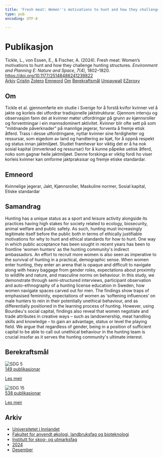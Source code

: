 ```yaml
---
title: 'Fresh meat: Women''s motivations to hunt and how they challenge hunting structures'
type: pub
encoding: UTF-8

---
```

<h1>Publikasjon</h1>
<article id="csl-bib-container-FYESJG93" class="csl-bib-container">
  <div class="csl-bib-body"> <div class="csl-entry">Tickle, L., von Essen, E., &#38; Fischer, A. (2024). Fresh meat: Women’s motivations to hunt and how they challenge hunting structures. <i>Environment and Planning E: Nature and Space</i>, <i>7</i>(4), 1802–1820. <a href="https://doi.org/10.1177/25148486241239822">https://doi.org/10.1177/25148486241239822</a></div> </div>
  <div class="csl-bib-buttons">
    <a href="#taxonomy-article-FYESJG93" alt="archive" class="csl-bib-button">Arkiv</a>
    <a href="https://app.cristin.no/results/show.jsf?id=2334490" alt="Cristin" class="csl-bib-button">Cristin</a>
    <a href="http://zotero.org/groups/5881554/items/FYESJG93" alt="Zotero" class="csl-bib-button">Zotero</a>
    <a href="#keywords-article-FYESJG93" alt="keywords" class="csl-bib-button">Emneord</a>
    <a href="#about-article-FYESJG93" alt="about_pub" class="csl-bib-button">Om</a>
    <a href="#sdg-article-FYESJG93" alt="sdg" class="csl-bib-button">Berekraftsmål</a>
    <a href="https://journals.sagepub.com/doi/pdf/10.1177/25148486241239822" alt="Unpaywall" class="csl-bib-button">Unpaywall</a>
    <a href="https://journals.sagepub.com/doi/pdf/10.1177/25148486241239822" alt="EZproxy" class="csl-bib-button">EZproxy</a>
  </div>
  <div id="csl-bib-meta-container-FYESJG93"></div>
</article>
<div id="csl-bib-meta-FYESJG93" class="csl-bib-meta">
  <article id="about-article-FYESJG93" class="about_pub-article">
    <h1>Om</h1>
    Tickle et al. gjennomførte ein studie i Sverige for å forstå kvifor kvinner vel å jakte og korleis dei utfordrar tradisjonelle jaktstrukturar. Gjennom intervju og observasjon fann dei at kvinner møter utfordringar på grunn av kjønnsroller og forventningar i ein mannsdominert aktivitet. Kvinner blir ofte sett på som "mildnande påverknader" på mannlige jegerar, forventa å fremje etisk åtferd. Trass i desse utfordringane, nyttar kvinner sine ferdigheiter og ressursar, som eigedom av land og handtering av kjøt, for å oppnå respekt og status innan jaktmiljøet. Studiet framhevar kor viktig det er å ha nok sosial kapital (innverknad og ressursar) for å kunne påpeike uetisk åtferd, noko som gagnar heile jaktmiljøet. Denne forskinga er viktig fordi ho viser korleis kvinner kan omforme jaktpraksisar og fremje etiske standardar.
  </article>
  <article id="keywords-article-FYESJG93" class="keywords-article">
    <h1>Emneord</h1>
    Kvinnelige jegerar, Jakt, Kjønnsroller, Maskuline normer, Sosial kapital, Etiske standardar
  </article>
  <article id="abstract-article-FYESJG93" class="abstract-article">
    <h1>Samandrag</h1>
    Hunting has a unique status as a sport and leisure activity alongside its practices having high stakes for society related to ecology, biosecurity, animal welfare and public safety. As such, hunting must increasingly legitimate itself before the public both in terms of ethically justifiable motivations for why to hunt and ethical standards for how to hunt. One way in which public acceptance has been sought in recent years has been to frontline ‘women hunters’ as the hunting community's indirect ambassadors. An effort to recruit more women is also seen as imperative to the survival of hunting in a practical, demographic sense. When women enter hunting, they enter an arena that is opaque and difficult to navigate along with heavy baggage from gender roles, expectations about proximity to wildlife and nature, and masculine norms on behaviour. In this study, we demonstrate through semi-structured interviews, participant observation and auto-ethnography of a hunting license education in Sweden, how women navigate spaces carved out for men. The findings show traps of emphasised femininity, expectations of women as ‘softening influences’ on male hunters to rein in their potentially unethical behaviour, and as differentially positioned in the learning process of hunting. However, using Bourdieu's social capital, findings also reveal that women negotiate and trade attributes in creative ways – such as landownership, meat handling skills and knowledge – to gain an advantage, status or level the playing field. We argue that regardless of gender, being in a position of sufficient capital to be able to call out unethical behaviour in the hunting team is crucial insofar as it serves the hunting community's ultimate interest.
  </article>
  <article id="sdg-article-FYESJG93" class="sdg-article">
    <h1>Berekraftsmål</h1>
    <div class="sdg-container"><div id="sdg5" class="sdg">
        <img src="{{< params subfolder >}}images/sdg/sdg05_nn.png" class="image" alt="SDG 5">
        <div class="sdg-overlay">
          <a href="/nn/archive/?key=?sdg=5#archive" class="sdg-publication-count"><span>149</span> publikasjonar</a>
          <p><a href="https://fn.no/om-fn/fns-baerekraftsmaal/likestilling-mellom-kjoennene?lang=nno-NO" class="sdg-read-more">Les meir</a></p>
        </div>
      </div> <div id="sdg15" class="sdg">
        <img src="{{< params subfolder >}}images/sdg/sdg15_nn.png" class="image" alt="SDG 15">
        <div class="sdg-overlay">
          <a href="/nn/archive/?key=?sdg=15#archive" class="sdg-publication-count"><span>538</span> publikasjonar</a>
          <p><a href="https://fn.no/om-fn/fns-baerekraftsmaal/livet-paa-land?lang=nno-NO" class="sdg-read-more">Les meir</a></p>
        </div>
      </div></div>
  </article>
  <article id="taxonomy-article-FYESJG93" class="taxonomy-article">
    <h1>Arkiv</h1>
    <ul>
      <li>
        <a href="/nn/archive/?key=3DCRN523">Universitetet i Innlandet</a>
      </li>
      <li>
        <a href="/nn/archive/?key=T77LXH6D">Fakultet for anvendt økologi, landbruksfag og bioteknologi</a>
      </li>
      <li>
        <a href="/nn/archive/?key=7TRARPE3">Institutt for skog- og utmarksfag</a>
      </li>
      <li>
        <a href="/nn/archive/?key=A4XX8HDP">2024</a>
      </li>
      <li>
        <a href="/nn/archive/?key=3ADXSI9P">Desember</a>
      </li>
    </ul>
  </article>
</div>

